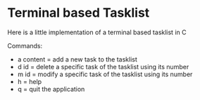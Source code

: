 # Terminal based Tasklist
Here is a little implementation of a terminal based tasklist in C 

Commands:
- a content = add a new task to the tasklist
- d id = delete a specific task of the tasklist using its number
- m id = modify a specific task of the tasklist using its number
- h = help
- q = quit the application
